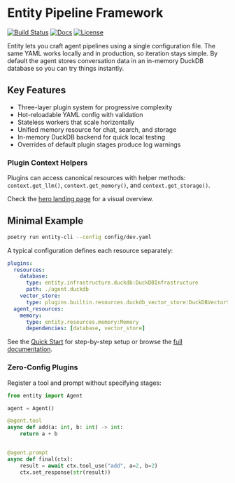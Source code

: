 # Entity Pipeline Framework

[![Build Status](https://github.com/Ladvien/entity/actions/workflows/test.yml/badge.svg)](https://github.com/Ladvien/entity/actions/workflows/test.yml)
[![Docs](https://img.shields.io/badge/docs-latest-brightgreen.svg)](https://entity.readthedocs.io/en/latest/)
[![License](https://img.shields.io/badge/license-MIT-blue.svg)](LICENSE)

Entity lets you craft agent pipelines using a single configuration file. The same YAML works locally and in production, so iteration stays simple. By default the agent stores conversation data in an in-memory DuckDB database so you can try things instantly.

## Key Features
- Three-layer plugin system for progressive complexity
- Hot-reloadable YAML config with validation
- Stateless workers that scale horizontally
- Unified memory resource for chat, search, and storage
- In-memory DuckDB backend for quick local testing
- Overrides of default plugin stages produce log warnings

### Plugin Context Helpers
Plugins can access canonical resources with helper methods:
`context.get_llm()`, `context.get_memory()`, and `context.get_storage()`.

Check the [hero landing page](https://entity.readthedocs.io/en/latest/) for a visual overview.

## Minimal Example
```bash
poetry run entity-cli --config config/dev.yaml
```

A typical configuration defines each resource separately:

```yaml
plugins:
  resources:
    database:
      type: entity.infrastructure.duckdb:DuckDBInfrastructure
      path: ./agent.duckdb
    vector_store:
      type: plugins.builtin.resources.duckdb_vector_store:DuckDBVectorStore
  agent_resources:
    memory:
      type: entity.resources.memory:Memory
      dependencies: [database, vector_store]
```

See the [Quick Start](docs/source/quick_start.md) for step-by-step setup or browse the [full documentation](https://entity.readthedocs.io/en/latest/).

### Zero-Config Plugins

Register a tool and prompt without specifying stages:

```python
from entity import Agent

agent = Agent()

@agent.tool
async def add(a: int, b: int) -> int:
    return a + b


@agent.prompt
async def final(ctx):
    result = await ctx.tool_use("add", a=2, b=2)
    ctx.set_response(str(result))
```

